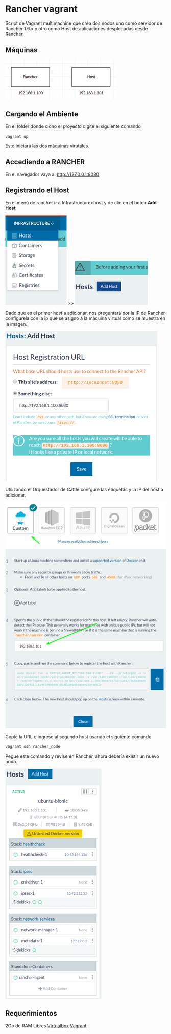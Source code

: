 # Rancher vagrant

Script de Vagrant multimachine que crea dos nodos uno como servidor de Rancher 1.6.x y otro como Host de aplicaciones desplegadas desde Rancher.
## Máquinas

![Máquinas](images/machines.png)

## Cargando el Ambiente
En el folder donde clono el proyecto digite el siguiente comando

    vagrant up

Esto iniciará las dos máquinas virutales.

## Accediendo a RANCHER

En el navegador vaya a: http://127.0.0.1:8080

## Registrando el Host

En el menú de rancher ir a Infrastructure>host y de clic en el boton **Add Host**

![Creando host](images/add_host.png)   >> ![Boton](images/add_hostBtn.png)

Dado que es el primer host a adicionar, nos preguntará por la IP de Rancher configurela con la ip que se asignó a la máquina virtual como se muestra en la imagen.

![IP Rancher](images/rancher_ip.png)

Utilizando el Orquestador de Cattle confgure las etiquetas y la IP del host a adicionar.

![Adicionando Host](images/add_hostCattle.png)

Copie la URL e ingrese al segundo host usando el siguiente comando

    vagrant ssh rancher_node

Pegue este comando y revise en Rancher, ahora debería existir un nuevo nodo.

![Nuevo Host](images/added_host.png)
## Requerimientos
2Gb de RAM Libres
[Virtualbox]()
[Vagrant]()
